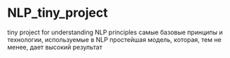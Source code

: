 # NLP_tiny_project
tiny project for understanding NLP principles 
самые базовые принципы и технологии, используемые в NLP
простейшая модель, которая, тем не менее, дает высокий результат
